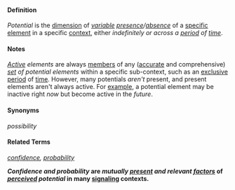 #### Definition

*Potential* is the [dimension](https://github.com/gcassel/Modular-Organization-Terminology/blob/master/terms/dimension.md) of *[variable](https://github.com/gcassel/Modular-Organization-Terminology/blob/master/terms/variable.md) [presence](https://github.com/gcassel/Modular-Organization-Terminology/blob/master/terms/presence.md)/[absence](https://github.com/gcassel/Modular-Organization-Terminology/blob/master/terms/absence.md)* of a [specific](https://github.com/gcassel/Modular-Organization-Terminology/blob/master/terms/specific.md) [element](https://github.com/gcassel/Modular-Organization-Terminology/blob/master/terms/element.md) in a specific [context](https://github.com/gcassel/Modular-Organization-Terminology/blob/master/terms/context.md), either *indefinitely or across a [period](https://github.com/gcassel/Modular-Organization-Terminology/blob/master/terms/period.md) of [time](https://github.com/gcassel/Modular-Organization-Terminology/blob/master/terms/time.md)*.

#### Notes

*[Active](https://github.com/gcassel/Modular-Organization-Terminology/blob/master/terms/active.md) elements* are always [members](https://github.com/gcassel/Modular-Organization-Terminology/blob/master/terms/member.md) of any ([accurate](https://github.com/gcassel/Modular-Organization-Terminology/blob/master/terms/accuracy.md) and comprehensive) *[set](https://github.com/gcassel/Modular-Organization-Terminology/blob/master/terms/set.md) of potential elements* within a specific sub-context, such as an [exclusive](https://github.com/gcassel/Modular-Organization-Terminology/blob/master/terms/exclude.md) [period](https://github.com/gcassel/Modular-Organization-Terminology/blob/master/terms/period.md) of [time](https://github.com/gcassel/Modular-Organization-Terminology/blob/master/terms/time.md).  However, many potentials *aren't* present, and present elements aren't always active.  For [example](https://github.com/gcassel/Modular-Organization-Terminology/blob/master/terms/example.md), a potential element may be inactive right *now* but become active in the *future*.

#### Synonyms

*possibility*

#### Related Terms

*[confidence](https://github.com/gcassel/Modular-Organization-Terminology/blob/master/terms/confidence.md), [probability](https://github.com/gcassel/Modular-Organization-Terminology/blob/master/terms/probability.md)*

***Confidence and probability* are *mutually [present](https://github.com/gcassel/Modular-Organization-Terminology/blob/master/terms/present.md) and relevant [factors](https://github.com/gcassel/Modular-Organization-Terminology/blob/master/terms/factor.md)* of *[perceived](https://github.com/gcassel/Modular-Organization-Terminology/blob/master/terms/perceive.md) potential* in many [signaling](https://github.com/gcassel/Modular-Organization-Terminology/blob/master/terms/signal.md) contexts.**
